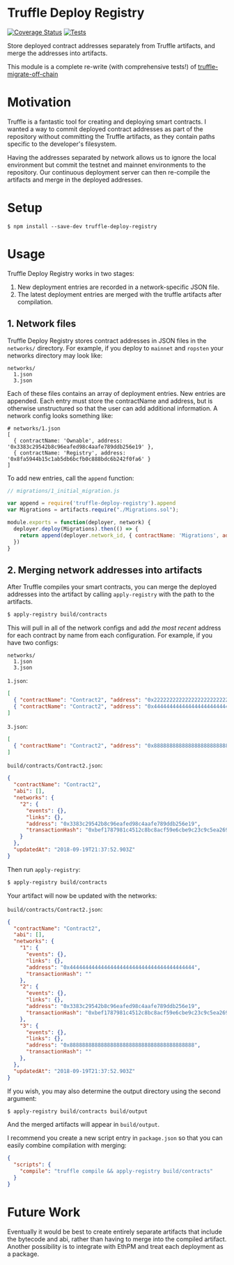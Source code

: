 # Truffle Deploy Registry

[![Coverage Status](https://coveralls.io/repos/github/MedCredits/truffle-deploy-registry/badge.svg?branch=master)](https://coveralls.io/github/MedCredits/truffle-deploy-registry?branch=master) [![Tests](https://travis-ci.org/MedCredits/truffle-deploy-registry.svg?branch=master)](https://travis-ci.org/MedCredits/truffle-deploy-registry)

Store deployed contract addresses separately from Truffle artifacts, and merge the addresses into artifacts.

This module is a complete re-write (with comprehensive tests!) of [truffle-migrate-off-chain](https://github.com/asselstine/truffle-migrate-off-chain)

# Motivation

Truffle is a fantastic tool for creating and deploying smart contracts.   I wanted a way to commit deployed contract addresses as part of the repository without committing the Truffle artifacts, as they contain paths specific to the developer's filesystem.

Having the addresses separated by network allows us to ignore the local environment but commit the testnet and mainnet environments to the repository.  Our continuous deployment server can then re-compile the artifacts and merge in the deployed addresses.

# Setup

```
$ npm install --save-dev truffle-deploy-registry
```

# Usage

Truffle Deploy Registry works in two stages:

1. New deployment entries are recorded in a network-specific JSON file.
2. The latest deployment entries are merged with the truffle artifacts after compilation.

## 1. Network files

Truffle Deploy Registry stores contract addresses in JSON files in the `networks/` directory.  For example, if you deploy to `mainnet` and `ropsten` your networks directory may look like:

```
networks/
  1.json
  3.json
```

Each of these files contains an array of deployment entries.  New entries are appended.  Each entry must store the contractName and address, but is otherwise unstructured so that the user can add additional information.  A network config looks something like:

```
# networks/1.json
[
  { contractName: 'Ownable', address: '0x3383c29542b8c96eafed98c4aafe789ddb256e19' },
  { contractName: 'Registry', address: '0x8fa5944b15c1ab5db6bcfb0c888bdc6b242f0fa6' }
]
```

To add new entries, call the `append` function:

```javascript
// migrations/1_initial_migration.js

var append = require('truffle-deploy-registry').append
var Migrations = artifacts.require("./Migrations.sol");

module.exports = function(deployer, network) {
  deployer.deploy(Migrations).then(() => {
    return append(deployer.network_id, { contractName: 'Migrations', address: Migrations.address })
  })
}
```

## 2. Merging network addresses into artifacts

After Truffle compiles your smart contracts, you can merge the deployed addresses into the artifact by calling `apply-registry` with the path to the artifacts.

```sh
$ apply-registry build/contracts
```

This will pull in all of the network configs and add *the most recent* address for each contract by name from each configuration.  For example, if you have two configs:

```
networks/
  1.json
  3.json
```

`1.json`:

```json
[
  { "contractName": "Contract2", "address": "0x2222222222222222222222222222222222222222" },
  { "contractName": "Contract2", "address": "0x4444444444444444444444444444444444444444" },
]
```

`3.json`:

```json
[
  { "contractName": "Contract2", "address": "0x8888888888888888888888888888888888888888" }
]
```

`build/contracts/Contract2.json`:

```json
{
  "contractName": "Contract2",
  "abi": [],
  "networks": {
    "2": {
      "events": {},
      "links": {},
      "address": "0x3383c29542b8c96eafed98c4aafe789ddb256e19",
      "transactionHash": "0xbef1787981c4512c8bc8acf59e6cbe9c23c9c5ea269b193ec71aae9f9c57c997"
    }
  },
  "updatedAt": "2018-09-19T21:37:52.903Z"
}
```

Then run `apply-registry`:

```sh
$ apply-registry build/contracts
```

Your artifact will now be updated with the networks:

`build/contracts/Contract2.json`:

```json
{
  "contractName": "Contract2",
  "abi": [],
  "networks": {
    "1": {
      "events": {},
      "links": {},
      "address": "0x4444444444444444444444444444444444444444",
      "transactionHash": ""
    },
    "2": {
      "events": {},
      "links": {},
      "address": "0x3383c29542b8c96eafed98c4aafe789ddb256e19",
      "transactionHash": "0xbef1787981c4512c8bc8acf59e6cbe9c23c9c5ea269b193ec71aae9f9c57c997"
    },
    "3": {
      "events": {},
      "links": {},
      "address": "0x8888888888888888888888888888888888888888",
      "transactionHash": ""
    },
  },
  "updatedAt": "2018-09-19T21:37:52.903Z"
}
```

If you wish, you may also determine the output directory using the second argument:

```sh
$ apply-registry build/contracts build/output
```

And the merged artifacts will appear in `build/output`.

I recommend you create a new script entry in `package.json` so that you can easily combine compilation with merging:

```json
{
  "scripts": {
    "compile": "truffle compile && apply-registry build/contracts"
  }
}
```

# Future Work

Eventually it would be best to create entirely separate artifacts that include the bytecode and abi, rather than having to merge into the compiled artifact.  Another possibility is to integrate with EthPM and treat each deployment as a package.
